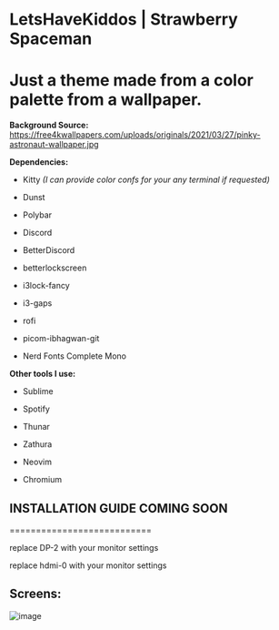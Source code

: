  **LetsHaveKiddos** | **Strawberry Spaceman**
===========================

Just a theme made from a color palette from a wallpaper. 
===========================

**Background Source:** https://free4kwallpapers.com/uploads/originals/2021/03/27/pinky-astronaut-wallpaper.jpg
   

**Dependencies:**

* Kitty *(I can provide color confs for your any terminal if requested)*

* Dunst

* Polybar

* Discord

* BetterDiscord

* betterlockscreen

* i3lock-fancy

* i3-gaps

* rofi

* picom-ibhagwan-git

* Nerd Fonts Complete Mono

**Other tools I use:**

* Sublime

* Spotify

* Thunar

* Zathura

* Neovim

* Chromium




## INSTALLATION GUIDE COMING SOON
===========================

replace DP-2 with your monitor settings

replace hdmi-0 with your monitor settings

## Screens:

![image](screenshots/reddit-screenshots.png)
